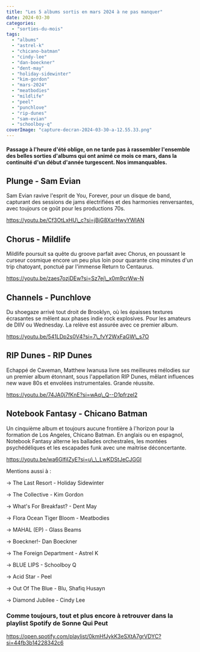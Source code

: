 ```yaml
---
title: "Les 5 albums sortis en mars 2024 à ne pas manquer"
date: 2024-03-30
categories: 
  - "sorties-du-mois"
tags: 
  - "albums"
  - "astrel-k"
  - "chicano-batman"
  - "cindy-lee"
  - "dan-boeckner"
  - "dent-may"
  - "holiday-sidewinter"
  - "kim-gordon"
  - "mars-2024"
  - "meatbodies"
  - "mildlife"
  - "peel"
  - "punchlove"
  - "rip-dunes"
  - "sam-evian"
  - "schoolboy-q"
coverImage: "capture-decran-2024-03-30-a-12.55.33.png"
---
```


#### Passage à l'heure d'été oblige, on ne tarde pas à rassembler l'ensemble des belles sorties d'albums qui ont animé ce mois ce mars, dans la continuité d'un début d'année turgescent. Nos immanquables.

<!--more-->

## Plunge - Sam Evian

Sam Evian ravive l'esprit de You, Forever, pour un disque de band, capturant des sessions de jams électrifiées et des harmonies renversantes, avec toujours ce goût pour les productions 70s.

https://youtu.be/Cf3OtLxHU\_c?si=jBjG8XsrHwyYWIAN

## Chorus - Mildlife

Mildlife poursuit sa quête du groove parfait avec Chorus, en poussant le curseur cosmique encore un peu plus loin pour quarante cinq minutes d'un trip chatoyant, ponctué par l'immense Return to Centaurus.

https://youtu.be/zaes7ozjDEw?si=Sz7ej\_x0m9crWw-N

## Channels - Punchlove

Du shoegaze arrivé tout droit de Brooklyn, où les épaisses textures écrasantes se mêlent aux phases indie rock explosives. Pour les amateurs de DIIV ou Wednesday. La relève est assurée avec ce premier album.

https://youtu.be/541LDp2s0V4?si=7\_fvY2WxFaGW\_s7O

## RIP Dunes - RIP Dunes

Echappé de Caveman, Matthew Iwanusa livre ses meilleures mélodies sur un premier album étonnant, sous l'appellation RIP Dunes, mêlant influences new wave 80s et envolées instrumentales. Grande réussite.

https://youtu.be/74JA0j7fKnE?si=wAq\_Q--D1pfrzel2

## Notebook Fantasy - Chicano Batman

Un cinquième album et toujours aucune frontière à l'horizon pour la formation de Los Angeles, Chicano Batman. En anglais ou en espagnol, Notebook Fantasy alterne les ballades orchestrales, les montées psychédéliques et les escapades funk avec une maitrise déconcertante.

https://youtu.be/wa6GlfiIZyE?si=u\_\_LwKDStJeCJGGI

Mentions aussi à :

\-> The Last Resort - Holiday Sidewinter

\-> The Collective - Kim Gordon

\-> What's For Breakfast? - Dent May

\-> Flora Ocean Tiger Bloom - Meatbodies

\-> MAHAL (EP) - Glass Beams

\-> Boeckner!- Dan Boeckner

\-> The Foreign Department - Astrel K

\-> BLUE LIPS - Schoolboy Q

\-> Acid Star - Peel

\-> Out Of The Blue - Blu, Shafiq Husayn

\-> Diamond Jubilee - Cindy Lee

### Comme toujours, tout et plus encore à retrouver dans la playlist Spotify de Sonne Qui Peut

https://open.spotify.com/playlist/0kmHfJykK3eSXtA7grVDYC?si=44fb3b14228342c6
